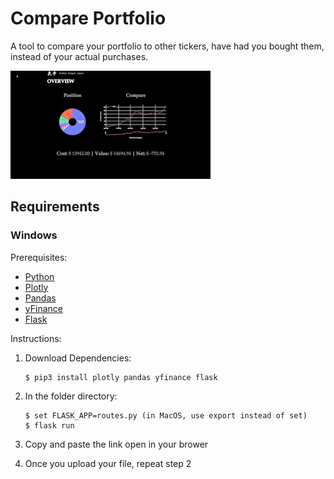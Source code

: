 # Compare Portfolio

A tool to compare your portfolio to other tickers, have had you bought them, instead of your actual purchases.

![](https://github.com/Lumeng-F/compare_port/blob/main/demogif.gif)

## Requirements

### Windows

Prerequisites:

- [Python](python-download)
- [Plotly](https://plotly.com/python/getting-started/)
- [Pandas](https://pandas.pydata.org/docs/getting_started/install.html)
- [yFinance](https://pypi.org/project/yfinance/)
- [Flask](https://flask.palletsprojects.com/en/2.1.x/installation/)

Instructions:

1.  Download Dependencies:

        $ pip3 install plotly pandas yfinance flask

1.  In the folder directory:

        $ set FLASK_APP=routes.py (in MacOS, use export instead of set)
        $ flask run

1.  Copy and paste the link open in your brower
1.  Once you upload your file, repeat step 2
